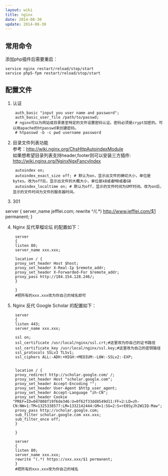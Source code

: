 ```yaml
---
layout: wiki
title: nginx
date: 2014-08-30
update: 2014-08-30
---
```


## 常用命令  
添加php插件后需要重启：

    service nginx restart/reload/stop/start
    service php5-fpm restart/reload/stop/start

## 配置文件
1. 认证

        auth_basic "input you user name and password";
        auth_basic_user_file /path/to/passwd;
        # nginx可以为网站或目录甚至特定的文件设置密码认证。密码必须是crypt加密的。可以用apache的htpasswd来创建密码。
        # htpasswd -b -c pwd username password
2. 目录文件列表功能  
   参考：http://wiki.nginx.org/ChsHttpAutoindexModule  
   如果想希望目录列表支持header,footer则可以安装三方插件: http://wiki.nginx.org/NginxNgxFancyIndex

        autoindex on;
        autoindex_exact_size off; # 默认为on，显示出文件的确切大小，单位是bytes。改为off后，显示出文件的大概大小，单位是kB或者MB或者GB
        autoindex_localtime on; # 默认为off，显示的文件时间为GMT时间。改为on后，显示的文件时间为文件的服务器时间。
3. 301

server {
server_name jefflei.com;
rewrite ^/(.*) http://www.jefflei.com/$1 permanent;
}


4. Nginx 反代草榴论坛 的配置如下：

        server
        {
        listen 80;
        server_name xxx.xxx;

        location / {
        proxy_set_header Host $host;
        proxy_set_header X-Real-Ip $remote_addr;
        proxy_set_header X-Forwarded-For $remote_addr;
        proxy_pass http://184.154.128.246/;
        }

        }
        #把所有的xxx.xxx改为你自己的域名即可

5. Nginx 反代 Google Scholar 的配置如下：

        server
        {
        listen 443;
        server_name xxx.xxx;

        ssl on;
        ssl_certificate /usr/local/nginx/ssl.crt;#这里改为你自己的证书路径
        ssl_certificate_key /usr/local/nginx/ssl.key;#这里改为自己的密钥路径
        ssl_protocols SSLv3 TLSv1;
        ssl_ciphers ALL:-ADH:+HIGH:+MEDIUM:-LOW:-SSLv2:-EXP;


        location / {
        proxy_redirect http://scholar.google.com/ /;
        proxy_set_header Host "scholar.google.com";
        proxy_set_header Accept-Encoding "";
        proxy_set_header User-Agent $http_user_agent;
        proxy_set_header Accept-Language "zh-CN";
        proxy_set_header Cookie "PREF=ID=047808f19f6de346:U=0f62f33dd8549d11:FF=2:LD=zh-CN:NW=1:TM=1325338577:LM=1332142444:GM=1:SG=2:S=rE0SyJh2W1IQ-Maw";
        proxy_pass http://scholar.google.com;
        sub_filter scholar.google.com xxx.xxx;
        sub_filter_once off;
        }

        }

        server
        {
        listen 80;
        server_name xxx.xxx;
        rewrite ^(.*) https://xxx.xxx/$1 permanent;
        }
        #把所有的xxx.xxx改为你自己的域名
